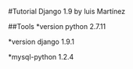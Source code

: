 #Tutorial Django 1.9 by luis Martínez

##Tools
*version python 2.7.11

*version django 1.9.1

*mysql-python 1.2.4
